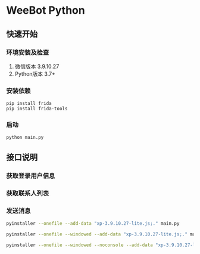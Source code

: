 # WeeBot Python

## 快速开始

### 环境安装及检查

1. 微信版本 3.9.10.27
2. Python版本 3.7+

### 安装依赖

```shell
pip install frida
pip install frida-tools
```

### 启动

```shell
python main.py
```

## 接口说明

### 获取登录用户信息

### 获取联系人列表

### 发送消息

```bash
pyinstaller --onefile --add-data "xp-3.9.10.27-lite.js;." main.py

pyinstaller --onefile --windowed --add-data "xp-3.9.10.27-lite.js;." main.py

pyinstaller --onefile --windowed --noconsole --add-data "xp-3.9.10.27-lite.js;." main.py

```
